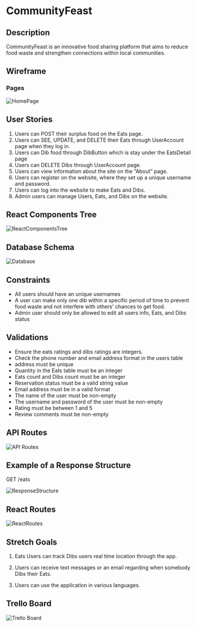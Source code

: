 # CommunityFeast

<!-- Headings -->

## Description

CommunityFeast is an innovative food sharing platform that aims to reduce food waste and strengthen connections within local communities. 

## Wireframe

### Pages

![HomePage](./Planning/pages.png)

## User Stories

1. Users can POST their surplus food on the Eats page.
2. Users can SEE, UPDATE, and DELETE their Eats through UserAccount page when they log in.
3. Users can Dib food through DibButton which is stay under the EatsDetail page
4. Users can DELETE Dibs through UserAccount page.
5. Users can view information about the site on the “About” page.
6. Users can register on the website, where they set up a unique username and password.
7. Users can log into the website to make Eats and Dibs.
8. Admin users can manage Users, Eats, and Dibs on the website.

## React Components Tree

![ReactComponentsTree](./Planning/react_tree.png)

## Database Schema

![Database](./Planning/schema.png)

## Constraints

- All users should have an unique usernames
- A user can make only one dib within a specific period of time to prevent food waste and not interfere with others' chances to get food.
- Admin user should only be allowed to edit all users info, Eats, and Dibs status


## Validations

- Ensure the eats ratings and dibs ratings are integers.
- Check the phone number and email address format in the users table 
- address must be unique
- Quantity in the Eats table must be an integer
- Eats count and Dibs count must be an integer
- Reservation status must be a valid string value
- Email address must be in a valid format
- The name of the user must be non-empty
- The username and password of the user must be non-empty
- Rating must be between 1 and 5
- Review comments must be non-empty

## API Routes

![API Routes](./Planning/API.png)

## Example of a Response Structure

GET /eats

![ResponseStructure](./Planning/get_eats.png)

## React Routes

![ReactRoutes](./Planning/react_routes.png)

## Stretch Goals

1. Eats Users can track Dibs users real time location through the app.

2. Users can receive text messages or an email regarding when somebody Dibs their Eats.

3. Users can use the application in various languages.

## Trello Board

![Trello Board](./Planning/Trello.png)